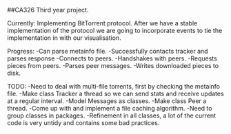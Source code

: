 ##CA326 Third year project.

Currently: Implementing BitTorrent protocol.
After we have a stable implementation of the protocol we are going to incorporate events to tie the implementation in with our visualisation.

Progress:
	-Can parse metainfo file.
	-Successfully contacts tracker and parses response
	-Connects to peers.
	-Handshakes with peers.
	-Requests pieces from peers.
	-Parses peer messages.
	-Writes downloaded pieces to disk.

TODO:
	-Need to deal with multi-file torrents, first by checking the metainfo file.
	-Make class Tracker a thread so we can send stats and receive updates at a regular interval.
	-Model Messages as classes.
	-Make class Peer a thread.
	-Come up with and implement a file caching algorithm.
	-Need to group classes in packages.
	-Refinement in all classes, a lot of the current code is very untidy and contains some bad practices.  
